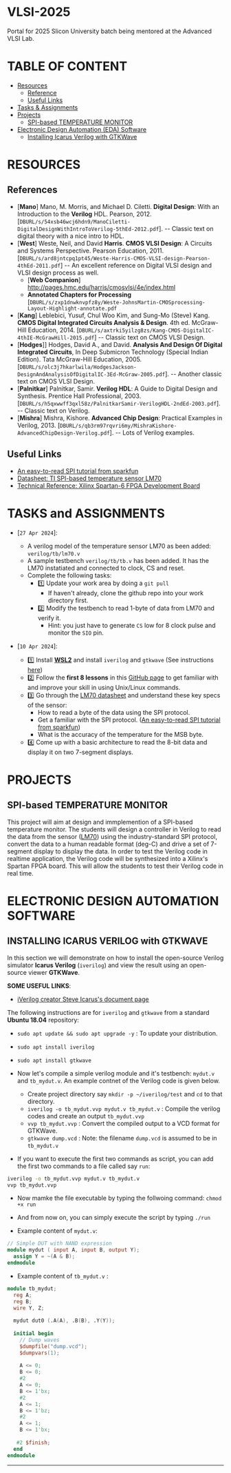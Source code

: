 # VLSI-2025
Portal for 2025 Slicon University batch being mentored at the Advanced VLSI Lab.

# TABLE OF CONTENT

- [Resources](#RESOURCES)
  - [Reference](#References)
  - [Useful Links](#useful-Links)
- [Tasks & Assignments](#TASKS-and-ASSIGNMENTS)
- [Projects](#projects)
  - [SPI-based TEMPERATURE MONITOR](#SPI-based-TEMPERATURE-MONITOR)
- [Electronic Design Automation (EDA) Software](#ELECTRONIC-DESIGN-AUTOMATION-SOFTWARE)
  - [Installing Icarus Verilog with GTKWave](#INSTALLING-ICARUS-VERILOG-with-GTKWAVE)

# RESOURCES

## References
- [**Mano**] Mano, M. Morris, and Michael D. Ciletti. **Digital Design**: With an Introduction to the **Verilog** HDL. Pearson, 2012. [`DBURL/s/54xsb46wcj6hdn9/ManoCiletti-DigitalDesignWithIntroToVerilog-5thEd-2012.pdf`]. -- Classic text on digital theory with a nice intro to HDL. 
- [**West**] Weste, Neil, and David **Harris**. **CMOS VLSI Design**: A Circuits and Systems Perspective. Pearson Education, 2011. [`DBURL/s/ard8jntcpq1pt45/Weste-Harris-CMOS-VLSI-design-Pearson-4thEd-2011.pdf`] -- An excellent reference on Digital VLSI design and VLSI design process as well.
  - [**Web Companion**] http://pages.hmc.edu/harris/cmosvlsi/4e/index.html
  - **Annotated Chapters for Processing** [`DBURL/s/zxp1dnwknvpfz8y/Weste-JohnsMartin-CMOSprocessing-Layout-Highlight-annotate.pdf`
- [**Kang**] Leblebici, Yusuf, Chul Woo Kim, and Sung-Mo (Steve) Kang. **CMOS Digital Integrated Circuits Analysis & Design**. 4th ed. McGraw-Hill Education, 2014. [`DBURL/s/axtrki5yilzg8zs/Kang-CMOS-DigitalIC-4thIE-McGrawHill-2015.pdf`] -- Classic text on CMOS VLSI Design.
- [**Hodges**]] Hodges, David A., and David. **Analysis And Design Of Digital Integrated Circuits**, In Deep Submicron Technology (Special Indian Edition). Tata McGraw-Hill Education, 2005. [`DBURL/s/olc3j7hkarlwila/HodgesJackson-DesignAndAnalysisOfDigitalIC-3Ed-McGraw-2005.pdf`]. -- Another classic text on CMOS VLSI Design.
- [**Palnitkar**] Palnitkar, Samir. **Verilog HDL**: A Guide to Digital Design and Synthesis. Prentice Hall Professional, 2003. [`DBURL/s/h5qxwwff3qxl58z/PalnitkarSamir-VerilogHDL-2ndEd-2003.pdf`]. -- Classic text on Verilog.
- [**Mishra**] Mishra, Kishore. **Advanced Chip Design**: Practical Examples in Verilog, 2013. [`DBURL/s/qb3rm97rqvri6my/MishraKishore-AdvancedChipDesign-Verilog.pdf`]. -- Lots of Verilog examples.


## Useful Links

- [An easy-to-read SPI tutorial from sparkfun](https://learn.sparkfun.com/tutorials/serial-peripheral-interface-spi)
- [Datasheet: TI SPI-based temperature sensor LM70][datasheetLM70]
- [Technical Reference: Xilinx Spartan-6 FPGA Development Board][TechRefSpartan6]


# TASKS and ASSIGNMENTS

- [`27 Apr 2024`]: 
  - A verilog model of the temperature sensor LM70 as been added: `verilog/tb/lm70.v`
  - A sample testbench `verilog/tb/tb.v` has been added. It has the LM70 instatiated and connected to clock, CS and reset.
  - Complete the following tasks:
    - :one: Update your work area by doing a `git pull`
      - If haven't already, clone the github repo into your work directory first.
    - :two: Modify the testbench to read 1-byte of data from LM70 and verify it. 
      - Hint: you just have to generate `CS` low for 8 clock pulse and monitor the `SIO` pin.
  
- [`10 Apr 2024`]: 
  - :one: Install [**WSL2**](https://github.com/silicon-vlsi-org/eda-wsl2) and install `iverilog` and `gtkwave` (See instructions [here](#INSTALLING-ICARUS-VERILOG-with-GTKWAVE))
  - :two: Follow the **first 8 lessons** in this [GitHub page](https://github.com/silicon-vlsi-org/module-cs3-301) to get familiar with and improve your skill in using Unix/Linux commands. 
  - :three: Go through the [LM70 datasheet][datasheetLM70] and understand these key specs of the sensor:
    - How to read a byte of the data using the SPI protocol.
    - Get a familiar with the SPI protocol. ([An easy-to-read SPI tutorial from sparkfun](https://learn.sparkfun.com/tutorials/serial-peripheral-interface-spi))
    - What is the accuracy of the temperature for the MSB byte.
  - :four: Come up with a basic architecture to read the 8-bit data and display it on two 7-segment displays.

# PROJECTS

## SPI-based TEMPERATURE MONITOR

This project will aim at design and immplemention of a SPI-based temperature monitor. The students will design a controller in Verilog to read the data from the sensor ([LM70][datasheetLM70]) using the industry-standard SPI protocol, convert the data to a human readable format (deg-C) and drive a set of 7-segment display to display the data. In order to test the Verilog code in realtime application, the Verilog code will be synthesized into a Xilinx's Spartan FPGA board. This will allow the students to test their Verilog code in real time.


# ELECTRONIC DESIGN AUTOMATION SOFTWARE

## INSTALLING ICARUS VERILOG with GTKWAVE

In this section we will demonstrate on how to install the open-source Verilog simulator **Icarus Verilog** (`iverilog`) and view the result using an open-source viewer **GTKWave**. 

**SOME USEFUL LINKS**:
- [iVerilog creator Steve Icarus's document page](https://steveicarus.github.io/iverilog)


The following instructions are for `iverilog` and `gtkwave` from a standard **Ubuntu 18.04** repository:

- `sudo apt update && sudo apt upgrade -y` : To update your distribution.
- `sudo apt install iverilog`
- `sudo apt install gtkwave`
- Now let's compile a simple verilog module and it's testbench: `mydut.v` and `tb_mydut.v`. An example contnet of the Verilog code is given below.
  - Create project directory say `mkdir -p ~/iverilog/test` and `cd` to that directory.
  - `iverilog -o tb_mydut.vvp mydut.v tb_mydut.v` : Compile the verilog codes and create an output `tb_mydut.vvp`
  - `vvp tb_mydut.vvp` : Convert the compiled output to a VCD format for GTKWave.
  - `gtkwave dump.vcd` : Note: the filename `dump.vcd` is assumed to be in `tb_mydut.v`

- If you want to execute the first two commands as script, you can add the first two commands to a file called say `run`:

```bash 
iverilog -o tb_mydut.vvp mydut.v tb_mydut.v
vvp tb_mydut.vvp
```

- Now mamke the file executable by typing the follwoing command: `chmod +x run`
- And from now on, you can simply execute the script by typing `./run`

- Example content of `mydut.v`:

```verilog
// Simple DUT with NAND expression 
module mydut ( input A, input B, output Y);
  assign Y = ~(A & B);
endmodule
```

- Example content of `tb_mydut.v` :

```verilog
module tb_mydut;
  reg A;
  reg B;
  wire Y, Z;
  
  mydut dut0 (.A(A), .B(B), .Y(Y));
  
  initial begin
    // Dump waves
    $dumpfile("dump.vcd");
    $dumpvars(1);
    
    A <= 0;
    B <= 0;
    #2 
    A <= 0;
    B <= 1'bx;
    #2
    A <= 1;
    B <= 1'bz;
    #2
    A <= 1;
    B <= 1'bx;
    
   #2 $finish;
  end
endmodule
```

* * *

[datasheetLM70]:	docs/datasheet-LM70-TI-tempSensor.pdf	
[datasheetDHT20]:	https://www.dropbox.com/s/9vpyqqnqopvtvbh/datasheet-temp-humidity-5193-DHT20.pdf
[TechRefSpartan6]:	docs/AHMY_SP6LX9_LT_Spartan6-TechRef.pdf
